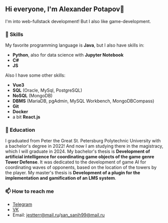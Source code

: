 ## Hi everyone, I'm Alexander Potapov👋

I'm into web-fullstack development! But I also like game-development.

### 🔭 Skills

My favorite programming language is **Java**, but I also have skills in:
- **Python**, also for data science with **Jupyter Notebook**
- **C#**
- **JS**

Also I have some other skills:
- **Vue3**
- **SQL** (Oracle, MySql, PostgreSQL)
- **NoSQL** (MongoDB)
- **DBMS** (MariaDB, pgAdmin, MySQL Workbench, MongoDBCompass)
- **Git**
- **Docker**
- a bit **React.js**

### 🌱 Education

I graduated from Peter the Great St. Petersburg Polytechnic University with a bachelor's degree in 2022! And now I am studying there in the magistracy, which I will graduate in 2024. My bachelor's thesis is **Development of artificial intelligence for coordinating game objects of the game genre Tower Defense**. It was dedicated to the development of game AI for coordinating waves of opponents, based on the location of the towers by the player.  My master's thesis is **Development of a plugin for the implementation and gamification of an LMS system**.

### 📫 How to reach me

- [Telegram](https://t.me/jeesteer)
- [VK](https://vk.com/just9r)
- Email: jestterr@mail.ru/san_sanih99@mail.ru

